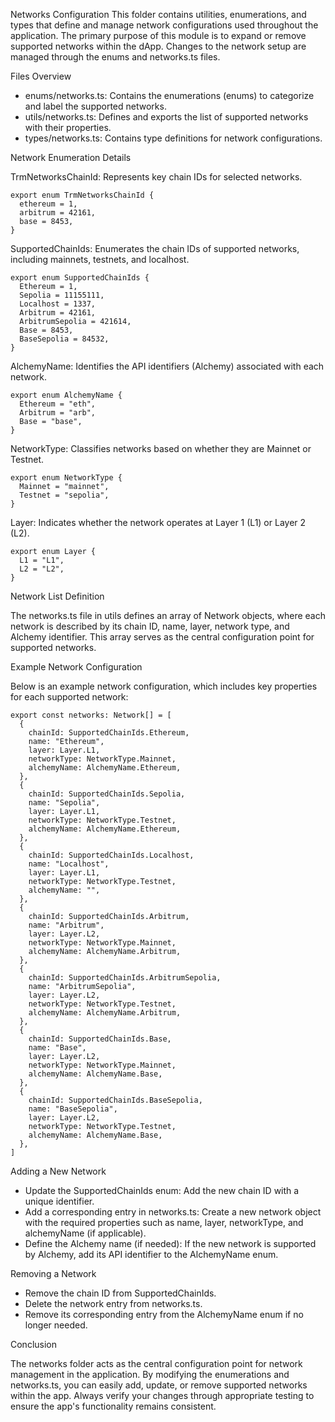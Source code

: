 Networks Configuration
This folder contains utilities, enumerations, and types that define and manage network configurations used throughout the application. The primary purpose of this module is to expand or remove supported networks within the dApp. Changes to the network setup are managed through the enums and networks.ts files.

Files Overview

- enums/networks.ts: Contains the enumerations (enums) to categorize and label the supported networks.
- utils/networks.ts: Defines and exports the list of supported networks with their properties.
- types/networks.ts: Contains type definitions for network configurations.

Network Enumeration Details

TrmNetworksChainId: Represents key chain IDs for selected networks.

```
export enum TrmNetworksChainId {
  ethereum = 1,
  arbitrum = 42161,
  base = 8453,
}
```

SupportedChainIds: Enumerates the chain IDs of supported networks, including mainnets, testnets, and localhost.

```
export enum SupportedChainIds {
  Ethereum = 1,
  Sepolia = 11155111,
  Localhost = 1337,
  Arbitrum = 42161,
  ArbitrumSepolia = 421614,
  Base = 8453,
  BaseSepolia = 84532,
}
```

AlchemyName: Identifies the API identifiers (Alchemy) associated with each network.

```
export enum AlchemyName {
  Ethereum = "eth",
  Arbitrum = "arb",
  Base = "base",
}
```

NetworkType: Classifies networks based on whether they are Mainnet or Testnet.

```
export enum NetworkType {
  Mainnet = "mainnet",
  Testnet = "sepolia",
}
```

Layer: Indicates whether the network operates at Layer 1 (L1) or Layer 2 (L2).

```
export enum Layer {
  L1 = "L1",
  L2 = "L2",
}
```

Network List Definition

The networks.ts file in utils defines an array of Network objects, where each network is described by its chain ID, name, layer, network type, and Alchemy identifier. This array serves as the central configuration point for supported networks.

Example Network Configuration

Below is an example network configuration, which includes key properties for each supported network:

```
export const networks: Network[] = [
  {
    chainId: SupportedChainIds.Ethereum,
    name: "Ethereum",
    layer: Layer.L1,
    networkType: NetworkType.Mainnet,
    alchemyName: AlchemyName.Ethereum,
  },
  {
    chainId: SupportedChainIds.Sepolia,
    name: "Sepolia",
    layer: Layer.L1,
    networkType: NetworkType.Testnet,
    alchemyName: AlchemyName.Ethereum,
  },
  {
    chainId: SupportedChainIds.Localhost,
    name: "Localhost",
    layer: Layer.L1,
    networkType: NetworkType.Testnet,
    alchemyName: "",
  },
  {
    chainId: SupportedChainIds.Arbitrum,
    name: "Arbitrum",
    layer: Layer.L2,
    networkType: NetworkType.Mainnet,
    alchemyName: AlchemyName.Arbitrum,
  },
  {
    chainId: SupportedChainIds.ArbitrumSepolia,
    name: "ArbitrumSepolia",
    layer: Layer.L2,
    networkType: NetworkType.Testnet,
    alchemyName: AlchemyName.Arbitrum,
  },
  {
    chainId: SupportedChainIds.Base,
    name: "Base",
    layer: Layer.L2,
    networkType: NetworkType.Mainnet,
    alchemyName: AlchemyName.Base,
  },
  {
    chainId: SupportedChainIds.BaseSepolia,
    name: "BaseSepolia",
    layer: Layer.L2,
    networkType: NetworkType.Testnet,
    alchemyName: AlchemyName.Base,
  },
]
```

Adding a New Network

- Update the SupportedChainIds enum: Add the new chain ID with a unique identifier.
- Add a corresponding entry in networks.ts: Create a new network object with the required properties such as name, layer, networkType, and alchemyName (if applicable).
- Define the Alchemy name (if needed): If the new network is supported by Alchemy, add its API identifier to the AlchemyName enum.

Removing a Network

- Remove the chain ID from SupportedChainIds.
- Delete the network entry from networks.ts.
- Remove its corresponding entry from the AlchemyName enum if no longer needed.

Conclusion

The networks folder acts as the central configuration point for network management in the application. By modifying the enumerations and networks.ts, you can easily add, update, or remove supported networks within the app. Always verify your changes through appropriate testing to ensure the app's functionality remains consistent.
